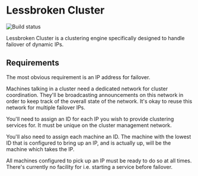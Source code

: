 # Lessbroken Cluster

![Build status](https://travis-ci.org/lessbroken/cluster.svg?branch=master)

Lessbroken Cluster is a clustering engine specifically designed to handle
failover of dynamic IPs.

## Requirements

The most obvious requirement is an IP address for failover.

Machines talking in a cluster need a dedicated network for cluster coordination.
They'll be broadcasting announcements on this network in order to keep track of
the overall state of the network. It's okay to reuse this network for multiple
failover IPs.

You'll need to assign an ID for each IP you wish to provide clustering services
for. It must be unique on the cluster management network.

You'll also need to assign each machine an ID. The machine with the lowest ID
that is configured to bring up an IP, and is actually up, will be the machine
which takes the IP.

All machines configured to pick up an IP must be ready to do so at all times.
There's currently no facility for i.e. starting a service before failover.
